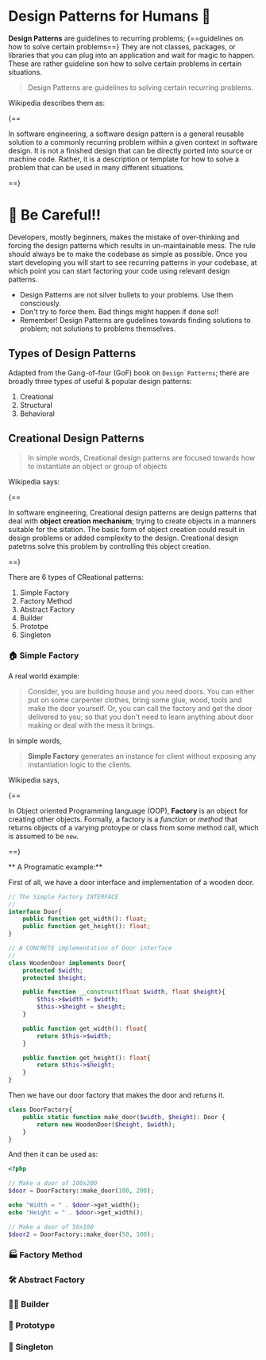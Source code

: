 <!-- ---
hide:
  - navigation # Hide navigation
  - toc        # Hide table of contents
--- -->

# Design Patterns for Humans 🤗

**Design Patterns** are guidelines to recurring problems; {==guidelines on how to solve certain problems==}
They are not classes, packages, or libraries that you can plug into an application and wait for magic to happen.
These are rather guideline son how to solve certain problems in certain situations.

> Design Patterns are guidelines to solving certain recurring problems.

Wikipedia describes them as:

{==

In software engineering, a software design pattern is a general reusable solution 
to a commonly recurring problem within a given context in software design.
It is not a finished design that can be directly ported into source or machine code.
Rather, it is a description or template for how to solve a problem that can be used in many different situations.

==}

# 🚨 Be Careful!!

Developers, mostly beginners, makes the mistake of over-thinking and forcing the design patterns
which results in un-maintainable mess. The rule should always be to make the codebase as simple as possible.
Once you start developing you will start to see recurring patterns in your codebase, 
at which point you can start factoring your code using relevant design patterns.

- Design Patterns are not silver bullets to your problems. Use them consciously.
- Don't try to force them. Bad things might happen if done so!!
- Remember! Design Patterns are gudelines towards finding solutions to problem; not solutions to problems themselves.
  
## Types of Design Patterns

Adapted from the Gang-of-four (GoF) book on `Design Patterns`; 
there are broadly three types of useful & popular design patterns:

1. Creational
2. Structural 
3. Behavioral

## **Creational** Design Patterns

> In simple words, Creational design patterns are focused towards 
> how to instantiate an object or group of objects

Wikipedia says:

{==

In software engineering, Creational design patterns are design patterns that deal with **object creation mechanism**;
trying to create objects in a manners suitable for the sitation.
The basic form of object creation could result in design problems or added complexity to the design.
Creational design patetrns solve this problem by controlling this object creation.

==}

There are 6 types of CReational patterns:

1. Simple Factory
2. Factory Method
3. Abstract Factory
4. Builder
5. Prototpe
6. Singleton

### 🏠 Simple Factory

A real world example:
> Consider, you are building house and you need doors.
> You can either put on some carpenter clothes, bring some glue, wood, tools and make the door yourself.
> Or, you can call the factory and get the door delivered to you;
> so that you don't need to learn anything about door making or deal with the mess it brings.

In simple words,

> **Simple Factory** generates an instance for client without exposing any instantiation logic to the clients.

Wikipedia says,

{==

In Object oriented Programming language (OOP), **Factory** is an object for creating other objects.
Formally, a factory is a _function_ or _method_ that returns objects of a varying protoype 
or class from some method call, which is assumed to be `new`.

==}

** A Programatic example:**

First of all, we have a door interface and implementation of a wooden door.

```php
// The Simple Factory INTERFACE
// 
interface Door{
    public function get_width(): float;
    public function get_height(): float;
}

// A CONCRETE implementation of Door interface
//
class WoodenDoor implements Door{
    protected $width;
    protected $height;

    public function __construct(float $width, float $height){
        $this->$width = $width;
        $this->$height = $height;
    }

    public function get_width(): float{
        return $this->$width;
    }

    public function get_height(): float{
        return $this->$height;
    }
}
```

Then we have our door factory that makes the door and returns it.

```php
class DoorFactory{
    public static function make_door($width, $height): Door {
        return new WoodenDoor($height, $width);
    }
}
```

And then it can be used as:

```php
<?php

// Make a door of 100x200
$door = DoorFactory::make_door(100, 200);

echo "Width = " . $door->get_width();
echo "Height = " . $door->get_width();

// Make a door of 50x100
$door2 = DoorFactory::make_door(50, 100);

```







### 🏭 Factory Method

### 🛠 Abstract Factory

### 👷🏽 Builder

### 🐏 Prototype

### 💍 Singleton





